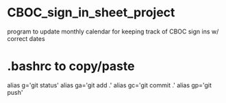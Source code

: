 # CBOC_sign_in_sheet_project
program to update monthly calendar for keeping track of CBOC sign ins w/ correct dates

# .bashrc to copy/paste
alias g='git status'
alias ga='git add .'
alias gc='git commit .'
alias gp='git push'